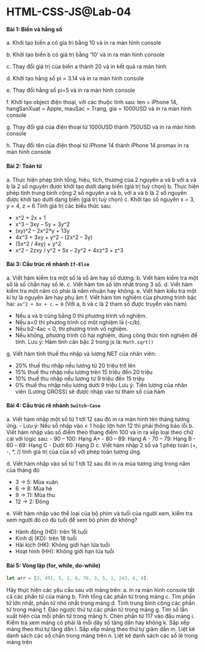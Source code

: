 # HTML-CSS-JS@Lab-04

#### Bài 1: Biến và hằng số
a. Khởi tạo biến a có gía trị bằng 10 và in ra màn hình console

b. Khởi tạo biến b có giá trị bằng ‘10’ và in ra màn hình console

c. Thay đổi giá trị của biến a thành 20 và in kết quả ra màn hình

d. Khởi tạo hằng số pi = 3.14 và in ra màn hình console

e. Thay đổi hằng số pi=5 và in ra màn hình console

f. Khởi tạo object điện thoại, với các thuộc tính sau: ten = iPhone 14, hangSanXuat = Apple, mauSac = Trang, gia = 1000USD và in ra màn hình console

g. Thay đổi giá của điện thoại từ 1000USD thành 750USD và in ra màn hình console

h. Thay đổi tên của điện thoại từ iPhone 14 thành iPhone 14 promax in ra màn hình console

#### Bài 2: Toán tử
a. Thực hiện phép tính tổng, hiệu, tích, thương của 2 nguyên a và b với a và b là 2 số nguyên được khởi tạo dưới dạng biến (giá trị tuỳ chọn)
b. Thực hiện phép tính trung bình cộng 2 số nguyên a và b, với a và b là 2 số nguyên được khởi tạo dưới dạng biến (giá trị tuỳ chọn)
c. Khởi tạo số nguyên x = 3, y = 4, z = 6 Tính giá trị các biểu thức sau:
- x^2 + 2x + 1
- x^3 – 3xy – 5y + 3y^2
- (xy)^2 – 2x^2*y + 13y
- 4x^3 + 3xy + y^2 – (2x^2 – 3y)
- (5x^2 / 4xy) + y^2
- x^2 – 2zxy / y^2 + 5x – 2y^2 + 4xz^3 + z^3

#### Bài 3: Cấu trúc rẽ nhánh `If-Else`
a. Viết hàm kiểm tra một số là số âm hay số dương.
b. Viết hàm kiểm tra một số là số chẵn hay số lẻ.
c. Viết hàm tìm số lớn nhất trong 3 số.
d. Viết hàm kiểm tra một năm có phải là năm nhuận hay không.
e. Viết hàm kiểu tra một kí tự là nguyên âm hay phụ âm
f. Viết hàm tìm nghiệm của phương trình bậc hai: `ax^2 + bx + c = 0` (Với a, b và c là 2 tham số được truyền vào hàm)
- Nếu a và b cùng bằng 0 thì phương trình vô nghiệm.
- Nếu a=0 thì phương trình có một nghiệm là (-c/b).
- Nếu b2-4ac < 0, thì phương trình vô nghiệm.
- Nếu không, phương trình có hai nghiệm, dùng công thức tính nghiệm để tính.
Lưu ý: Hàm tính căn bậc 2 trong js là: `Math.sqrt()`

g. Viết hàm tính thuế thu nhập và lương NET của nhân viên:
- 20% thuế thu nhập nếu lương từ 20 triệu trở lên
- 15% thuế thu nhập nếu lương trên 15 triệu đến 20 triệu
- 10% thuế thu nhập nếu lương từ 9 triệu đến 15 triệu
- 0% thuế thu nhập nếu lương dưới 9 triệu
Lưu ý: Tiền lương của nhân viên (Lương GROSS) sẽ được nhập vào từ tham số của hàm


#### Bài 4: Cấu trúc rẽ nhánh `Switch-Case`
a. Viết hàm nhập một số từ 1 tới 12 sau đó in ra màn hình tên tháng tương ứng.
     - Lưu ý: Nếu số nhập vào < 1 hoặc lớn hơn 12 thì phải thông báo lỗi
b. Viết hàm nhập vào số điểm theo thang điểm 100 và in ra xếp loại theo chữ cái với logic sau:
    - 90 – 100: Hạng A+
    - 80 – 89: Hạng A
    - 70 – 79: Hạng B
    - 60 – 69: Hạng C
    - Dưới 60: Hạng D
c. Viết hàm nhập 2 số và 1 phép toán (+, -, *, /) tính giá trị của của số với phép toán tương ứng.

d. Viết hàm nhập vào số từ 1 tới 12 sau đó in ra mùa tương ứng trong năm của tháng đó
- 3 -> 5: Mùa xuân
- 6 -> 8: Mùa hè
- 9 -> 11: Mùa thu
- 12 -> 2: Đông


e. Viết hàm nhập vào thể loại của bộ phim và tuổi của người xem, kiểm tra xem người đó có đủ tuổi để xem bộ phim đó không?
- Hành động (HD): trên 16 tuổi
- Kinh dị (KD): trên 18 tuổi
- Hài kịch (HK): Không giới hạn lứa tuổi
- Hoạt hình (HH): Không giới hạn lứa tuổi

#### Bài 5: Vòng lặp (for, while, do-while)
```js
let arr = [3, 451, 5, 2, 6, 76, 3, 5, 1, 243, 6, 4].
```
Hãy thực hiện các yêu cầu sau với mảng trên:
a. In ra màn hình console tất cả các phần tử của mảng
b. Tính tổng các phần tử trong mảng
c. Tìm phần tử lớn nhất, phần tử nhỏ nhất trong mảng
d. Tính trung bình cộng các phần tử trong mảng
f. Đảo ngược thứ tự các phần tử trong mảng
g. Tìm số lần xuất hiện của mỗi phần tử trong mảng
h. Chèn phần tử 117 vào đầu mảng
i. Kiểm tra xem mảng có phải là mỗi dãy số tăng dần hay không
k. Sắp xếp mảng theo thứ tự tăng dần
l. Sắp xếp mảng theo thứ tự giảm dần
m. Liệt kê danh sách các số chẵn trong mảng trên
n. Liệt kê danh sách các số lẽ trong mảng trên
